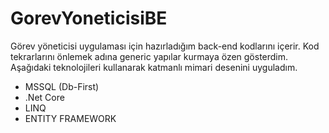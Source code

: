 # GorevYoneticisiBE

Görev yöneticisi uygulaması için hazırladığım back-end kodlarını içerir. 
Kod tekrarlarını önlemek adına generic yapılar kurmaya özen gösterdim.
Aşağıdaki teknolojileri kullanarak katmanlı mimari desenini uyguladım.


* MSSQL (Db-First)
* .Net Core 
* LINQ
* ENTITY FRAMEWORK 
